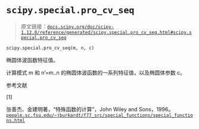 # `scipy.special.pro_cv_seq`

> 原文链接：[`docs.scipy.org/doc/scipy-1.12.0/reference/generated/scipy.special.pro_cv_seq.html#scipy.special.pro_cv_seq`](https://docs.scipy.org/doc/scipy-1.12.0/reference/generated/scipy.special.pro_cv_seq.html#scipy.special.pro_cv_seq)

```py
scipy.special.pro_cv_seq(m, n, c)
```

椭圆体波函数特征值。

计算模式 m 和 n’=m..n 的椭圆体波函数的一系列特征值，以及椭圆体参数 c。

参考文献

[1]

张善杰、金建明著，“特殊函数的计算”，John Wiley and Sons，1996。[`people.sc.fsu.edu/~jburkardt/f77_src/special_functions/special_functions.html`](https://people.sc.fsu.edu/~jburkardt/f77_src/special_functions/special_functions.html)
